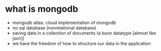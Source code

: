 # what is mongodb

- mongodb atlas: cloud implementation of mongodb
- no sql database (nonrelational database)
- saving data in a collection of documents
  (a bson datatype [almost like json])
- we have the freedom of how to structure our data in the application
